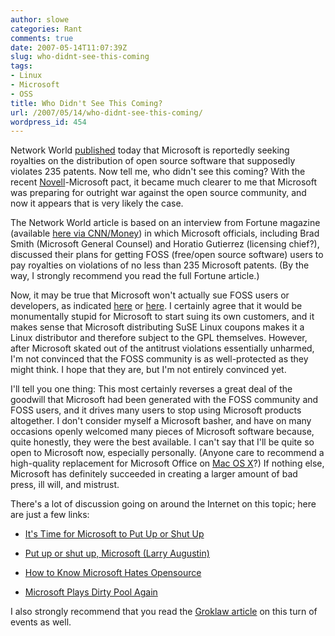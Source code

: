 ```yaml
---
author: slowe
categories: Rant
comments: true
date: 2007-05-14T11:07:39Z
slug: who-didnt-see-this-coming
tags:
- Linux
- Microsoft
- OSS
title: Who Didn't See This Coming?
url: /2007/05/14/who-didnt-see-this-coming/
wordpress_id: 454
---
```


Network World [published](http://www.networkworld.com/news/2007/051407-microsoft-demands-royalties-for-open-source.html?nlhtspec=051407specialalert1&) today that Microsoft is reportedly seeking royalties on the distribution of open source software that supposedly violates 235 patents. Now tell me, who didn't see this coming? With the recent [Novell](http://www.novell.com/)-Microsoft pact, it became much clearer to me that Microsoft was preparing for outright war against the open source community, and now it appears that is very likely the case.

The Network World article is based on an interview from Fortune magazine (available [here via CNN/Money](http://money.cnn.com/magazines/fortune/fortune_archive/2007/05/28/100033867/index.htm)) in which Microsoft officials, including Brad Smith (Microsoft General Counsel) and Horatio Gutierrez (licensing chief?), discussed their plans for getting FOSS (free/open source software) users to pay royalties on violations of no less than 235 Microsoft patents. (By the way, I strongly recommend you read the full Fortune article.)

Now, it may be true that Microsoft won't actually sue FOSS users or developers, as indicated [here](http://www.windows-now.com/blogs/robert/archive/2007/05/14/microsoft-is-not-suing-oss-so-relax.aspx) or [here](http://www.groklaw.net/article.php?story=20070513234519615). I certainly agree that it would be monumentally stupid for Microsoft to start suing its own customers, and it makes sense that Microsoft distributing SuSE Linux coupons makes it a Linux distributor and therefore subject to the GPL themselves. However, after Microsoft skated out of the antitrust violations essentially unharmed, I'm not convinced that the FOSS community is as well-protected as they might think. I hope that they are, but I'm not entirely convinced yet.

I'll tell you one thing: This most certainly reverses a great deal of the goodwill that Microsoft had been generated with the FOSS community and FOSS users, and it drives many users to stop using Microsoft products altogether. I don't consider myself a Microsoft basher, and have on many occasions openly welcomed many pieces of Microsoft software because, quite honestly, they were the best available. I can't say that I'll be quite so open to Microsoft now, especially personally. (Anyone care to recommend a high-quality replacement for Microsoft Office on [Mac OS X](http://www.apple.com/macosx/)?) If nothing else, Microsoft has definitely succeeded in creating a larger amount of bad press, ill will, and mistrust.

There's a lot of discussion going on around the Internet on this topic; here are just a few links:

* [It's Time for Microsoft to Put Up or Shut Up](http://lmaugustin.typepad.com/lma/2007/05/its_time_for_mi.html)

* [Put up or shut up, Microsoft (Larry Augustin)](http://weblog.infoworld.com/openresource/archives/2007/05/put_up_or_shut.html)

* [How to Know Microsoft Hates Opensource](http://howtosplitanatom.com/news/how-to-know-microsoft-hates-opensource-2/)

* [Microsoft Plays Dirty Pool Again](http://dragonflyeye.net/blog/2007/05/14/microsoft-plays-dirty-pool/)

I also strongly recommend that you read the [Groklaw article](http://www.groklaw.net/article.php?story=20070513234519615) on this turn of events as well.
